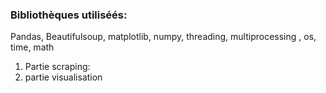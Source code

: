 <!DOCTYPE html>
<html>
<body>
  <h3> Bibliothèques utiliséés:</h3> Pandas, Beautifulsoup, matplotlib, numpy, threading, multiprocessing , os, time, math <br/>
  
  <ol>
    <li>Partie scraping: </li>
    <li>partie visualisation</li>
  </ol>
  
</body>
</html>
